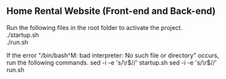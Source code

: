 ## Home Rental Website (Front-end and Back-end)
Run the following files in the root folder to activate the project.  
./startup.sh  
./run.sh  

If the error "/bin/bash^M: bad interpreter: No such file or directory" occurs,
run the following commands.
sed -i -e 's/\r$//' startup.sh
sed -i -e 's/\r$//' run.sh